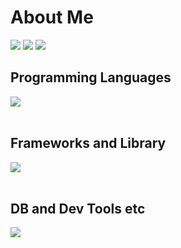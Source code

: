 # About Me

![](http://github-profile-summary-cards.vercel.app/api/cards/profile-details?username=Hinata0607&theme=default)
![](http://github-profile-summary-cards.vercel.app/api/cards/most-commit-language?username=Hinata0607&theme=default)
![](http://github-profile-summary-cards.vercel.app/api/cards/stats?username=Hinata0607&theme=default)

## Programming Languages

<img src="https://skillicons.dev/icons?i=html,css,js,typescript,python,c,cpp" /> <br /><br />

## Frameworks and Library

<img src="https://skillicons.dev/icons?i=react,next,nodejs,express,flask,materialui,tailwind" /> <br /><br />

## DB and Dev Tools etc

<img src="https://skillicons.dev/icons?i=git,github,mysql,mongodb,npm,postman,figma" /> <br /><br />

<!--
**Hinata0607/Hinata0607** is a ✨ _special_ ✨ repository because its `README.md` (this file) appears on your GitHub profile.

Here are some ideas to get you started:

- 🔭 I’m currently working on ...
- 🌱 I’m currently learning ...
- 👯 I’m looking to collaborate on ...
- 🤔 I’m looking for help with ...
- 💬 Ask me about ...
- 📫 How to reach me: ...
- 😄 Pronouns: ...
- ⚡ Fun fact: ...
-->
